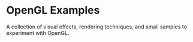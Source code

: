 # OpenGL Examples
A collection of visual effects, rendering techniques, and small samples to experiment with OpenGL.
